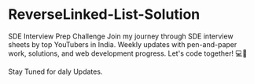 # ReverseLinked-List-Solution
SDE Interview Prep Challenge  Join my journey through SDE interview sheets by top YouTubers in India. Weekly updates with pen-and-paper work, solutions, and web development progress. Let's code together! 💻🚀

Stay Tuned for daly Updates.
